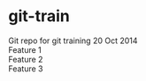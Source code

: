 git-train
=========

Git repo for git training 20 Oct 2014 <br>
Feature 1 <br>
Feature 2 <br>
Feature 3 <br>